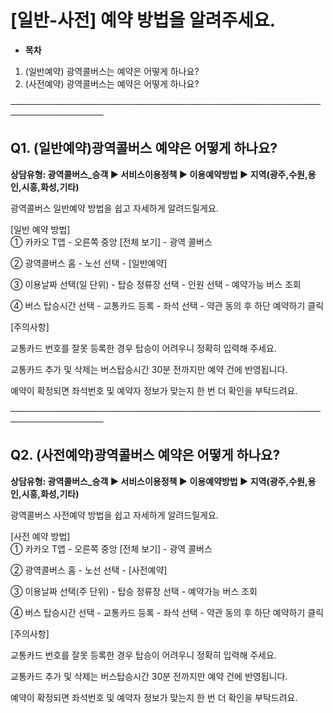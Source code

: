 # [일반-사전] 예약 방법을 알려주세요.

* **목차**

1. (일반예약) 광역콜버스는 예약은 어떻게 하나요?
2. (사전예약) 광역콜버스는 예약은 어떻게 하나요?

─────────────────────────────────────────────────────────────────

**Q1. (일반예약)광역콜버스 예약은 어떻게 하나요?**
--------------------------------

**상담유형: 광역콜버스\_승객 ▶ 서비스이용정책 ▶ 이용예약방법 ▶ 지역(광주,수원,용인,시흥,화성,기타)**

광역콜버스 일반예약 방법을 쉽고 자세하게 알려드릴게요.

[일반 예약 방법]  
① 카카오 T앱 - 오른쪽 중앙 [전체 보기] - 광역 콜버스

② 광역콜버스 홈 - 노선 선택 - [일반예약]

③ 이용날짜 선택(일 단위) - 탑승 정류장 선택 - 인원 선택 - 예약가능 버스 조회

④ 버스 탑승시간 선택 - 교통카드 등록 - 좌석 선택 - 약관 동의 후 하단 예약하기 클릭

[주의사항]

교통카드 번호를 잘못 등록한 경우 탑승이 어려우니 정확히 입력해 주세요.

교통카드 추가 및 삭제는 버스탑승시간 30분 전까지만 예약 건에 반영됩니다.

예약이 확정되면 좌석번호 및 예약자 정보가 맞는지 한 번 더 확인을 부탁드려요.

─────────────────────────────────────────────────────────────────

**Q2. (사전예약)광역콜버스 예약은 어떻게 하나요?**
--------------------------------

**상담유형: 광역콜버스\_승객 ▶ 서비스이용정책 ▶ 이용예약방법 ▶ 지역(광주,수원,용인,시흥,화성,기타)**

광역콜버스 사전예약 방법을 쉽고 자세하게 알려드릴게요.

[사전 예약 방법]  
① 카카오 T앱 - 오른쪽 중앙 [전체 보기] - 광역 콜버스

② 광역콜버스 홈 - 노선 선택 - [사전예약]

③ 이용날짜 선택(주 단위) - 탑승 정류장 선택 - 예약가능 버스 조회

④ 버스 탑승시간 선택 - 교통카드 등록 - 좌석 선택 - 약관 동의 후 하단 예약하기 클릭

[주의사항]

교통카드 번호를 잘못 등록한 경우 탑승이 어려우니 정확히 입력해 주세요.

교통카드 추가 및 삭제는 버스탑승시간 30분 전까지만 예약 건에 반영됩니다.

예약이 확정되면 좌석번호 및 예약자 정보가 맞는지 한 번 더 확인을 부탁드려요.